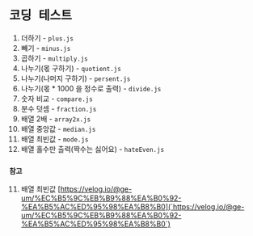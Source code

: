 # `코딩 테스트`

1. 더하기 - `plus.js`
2. 빼기 - `minus.js`
3. 곱하기 - `multiply.js`
4. 나누기(몫 구하기) - `quotient.js`
5. 나누기(나머지 구하기) - `persent.js`
6. 나누기(몫 * 1000 을 정수로 출력) - `divide.js`
7. 숫자 비교 - `compare.js`
8. 분수 덧셈 - `fraction.js`
9. 배열 2배 - `array2x.js`
10. 배열 중앙값 - `median.js`
11. 배열 최빈값 - `mode.js` 
12. 배열 홀수만 출력(짝수는 싫어요) - `hateEven.js`

### `참고`
11. 배열 최빈값
[https://velog.io/@ge-um/%EC%B5%9C%EB%B9%88%EA%B0%92-%EA%B5%AC%ED%95%98%EA%B8%B0](`https://velog.io/@ge-um/%EC%B5%9C%EB%B9%88%EA%B0%92-%EA%B5%AC%ED%95%98%EA%B8%B0`)
